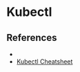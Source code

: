 # Kubectl

## References

- [](https://kubernetes.io/docs/reference/generated/kubectl/)
- [Kubectl Cheatsheet](https://kubernetes.io/docs/reference/kubectl/cheatsheet/)